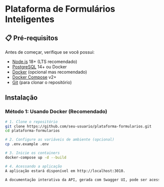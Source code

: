 # Plataforma de Formulários Inteligentes

## 📋 Pré-requisitos

Antes de começar, verifique se você possui:

- [Node.js](https://nodejs.org/) 18+ (LTS recomendado)
- [PostgreSQL](https://www.postgresql.org/) 14+ ou Docker
- [Docker](https://www.docker.com/) (opcional mas recomendado)
- [Docker Compose](https://docs.docker.com/compose/) v2+
- [Git](https://git-scm.com/) (para clonar o repositório)

## Instalação

### Método 1: Usando Docker (Recomendado)

```bash
# 1. Clone o repositório
git clone https://github.com/seu-usuario/plataforma-formularios.git
cd plataforma-formularios

# 2. Configure as variáveis de ambiente (opcional)
cp .env.example .env

# 3. Inicie os containers
docker-compose up -d --build

# 4. Acessando a aplicação
A aplicação estará disponível em http://localhost:3010.

A documentação interativa da API, gerada com Swagger UI, pode ser acessada em http://localhost:3010/api-docs.
```
